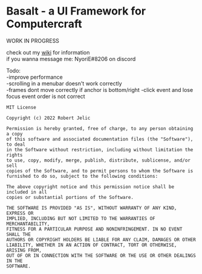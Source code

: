 # Basalt - a UI Framework for Computercraft

WORK IN PROGRESS

check out my [wiki](https://github.com/NoryiE/NyoUI/wiki/) for information<br>
if you wanna message me: NyoriE#8206 on discord

Todo:<br>
-improve performance<br>
-scrolling in a menubar doesn't work correctly<br>
-frames dont move correctly if anchor is bottom/right 
-click event and lose focus event order is not correct

    MIT License
 
    Copyright (c) 2022 Robert Jelic
 
    Permission is hereby granted, free of charge, to any person obtaining a copy
    of this software and associated documentation files (the "Software"), to deal
    in the Software without restriction, including without limitation the rights
    to use, copy, modify, merge, publish, distribute, sublicense, and/or sell
    copies of the Software, and to permit persons to whom the Software is
    furnished to do so, subject to the following conditions:
 
    The above copyright notice and this permission notice shall be included in all
    copies or substantial portions of the Software.
 
    THE SOFTWARE IS PROVIDED "AS IS", WITHOUT WARRANTY OF ANY KIND, EXPRESS OR
    IMPLIED, INCLUDING BUT NOT LIMITED TO THE WARRANTIES OF MERCHANTABILITY,
    FITNESS FOR A PARTICULAR PURPOSE AND NONINFRINGEMENT. IN NO EVENT SHALL THE
    AUTHORS OR COPYRIGHT HOLDERS BE LIABLE FOR ANY CLAIM, DAMAGES OR OTHER
    LIABILITY, WHETHER IN AN ACTION OF CONTRACT, TORT OR OTHERWISE, ARISING FROM,
    OUT OF OR IN CONNECTION WITH THE SOFTWARE OR THE USE OR OTHER DEALINGS IN THE
    SOFTWARE.
